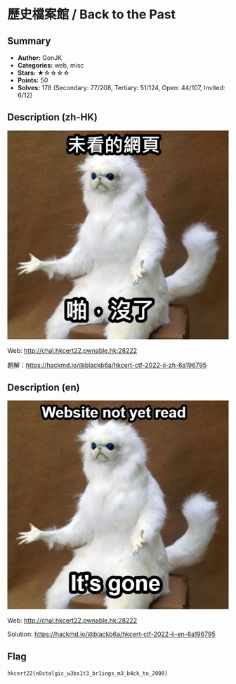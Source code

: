 歷史檔案館 / Back to the Past
===

## Summary
* **Author:** GonJK
* **Categories:** web, misc
* **Stars:** ★☆☆☆☆
* **Points:** 50
* **Solves:** 178 (Secondary: 77/208, Tertiary: 51/124, Open: 44/107, Invited: 6/12)

## Description (zh-HK)

![](22-zh-1667741012760.png)

Web: http://chal.hkcert22.pwnable.hk:28222

題解：https://hackmd.io/@blackb6a/hkcert-ctf-2022-ii-zh-6a196795

## Description (en)

![](22-en-1667741059172.png)

Web: http://chal.hkcert22.pwnable.hk:28222

Solution: https://hackmd.io/@blackb6a/hkcert-ctf-2022-ii-en-6a196795

## Flag

```
hkcert22{n0stalgic_w3bs1t3_br1ings_m3_b4ck_to_2000}
```

